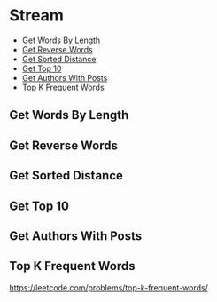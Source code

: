 # Stream

+ [Get Words By Length]()
+ [Get Reverse Words]()
+ [Get Sorted Distance]()
+ [Get Top 10]()
+ [Get Authors With Posts]()
+ [Top K Frequent Words](#top-k-frequent-words)


## Get Words By Length


## Get Reverse Words


## Get Sorted Distance


## Get Top 10


## Get Authors With Posts


## Top K Frequent Words

https://leetcode.com/problems/top-k-frequent-words/